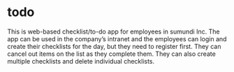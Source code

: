 # todo
This is web-based checklist/to-do app for employees in sumundi Inc. The app can be used in the company’s intranet and the employees can login and create their checklists for the day, but they need to register first. They can cancel out items on the list as they complete them. They can also create multiple checklists and delete individual checklists. 
